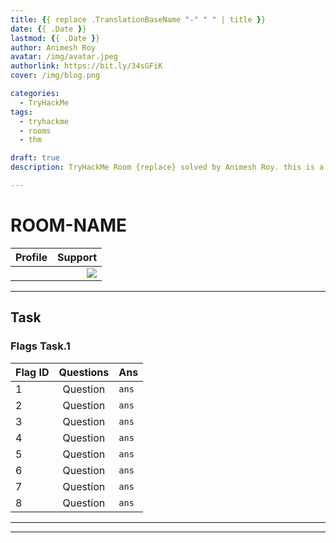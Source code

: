 ```yaml
---
title: {{ replace .TranslationBaseName "-" " " | title }}
date: {{ .Date }}
lastmod: {{ .Date }}
author: Animesh Roy
avatar: /img/avatar.jpeg
authorlink: https://bit.ly/34sGFiK
cover: /img/blog.png

categories:
  - TryHackMe
tags:
  - tryhackme
  - rooms
  - thm

draft: true
description: TryHackMe Room {replace} solved by Animesh Roy. this is a walkthough. read more...

---
```

# ROOM-NAME

|Profile|Support|
|:-----|-----:|
|<script src="https://tryhackme.com/badge/434937"></script>|<a href="https://www.buymeacoffee.com/anir0y"><img src="https://img.buymeacoffee.com/button-api/?text=Cheers!!!&emoji=🍺&slug=anir0y&button_colour=BD5FFF&font_colour=ffffff&font_family=Lato&outline_colour=000000&coffee_colour=FFDD00"></a>|

<!-- Amazon Ads-->

<script type="text/javascript" language="javascript">
      var aax_size='300x250';
      var aax_pubname = 'anir0y-21';
      var aax_src='302';
    </script>
<script type="text/javascript" language="javascript" src="https://c.amazon-adsystem.com/aax2/assoc.js"></script>
<!-- Amazon Ads-->
---

## Task 

### Flags Task.1
|Flag ID|Questions|Ans|
|-|:---:|:---|
|1|Question|`ans`|
|2|Question|`ans`|
|3|Question|`ans`|
|4|Question|`ans`|
|5|Question|`ans`|
|6|Question|`ans`|
|7|Question|`ans`|
|8|Question|`ans`|








---
<!-- ## Task 

### Flags Task.1
|Flag ID|Questions|Ans|
|-|:---:|:---|
|1|Question|`ans`|
|2|Question|`ans`|
|3|Question|`ans`|
|4|Question|`ans`|
|5|Question|`ans`|
|6|Question|`ans`|
|7|Question|`ans`|
|8|Question|`ans`|

### Flag-x.x
> 
>
>

ans:

![]()

-->


<!-- Amazon Ads-->

<script type="text/javascript" language="javascript">
      var aax_size='300x250';
      var aax_pubname = 'anir0y-21';
      var aax_src='302';
    </script>
<script type="text/javascript" language="javascript" src="https://c.amazon-adsystem.com/aax2/assoc.js"></script>
<!-- Amazon Ads-->

---